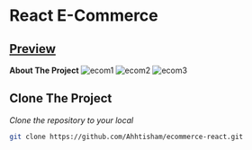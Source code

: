# React E-Commerce

## [Preview](https://ahhtisham.github.io/ecommerce-react//)

**About The Project**
![ecom1](https://github.com/user-attachments/assets/6481f697-ea5e-45e6-a231-87d655c83fe2)
![ecom2](https://github.com/user-attachments/assets/61f7c5a8-cf6b-4c4b-a31b-e24f572ba099)
![ecom3](https://github.com/user-attachments/assets/69e9a266-5cc3-4725-9314-a58156d6401f)

## Clone The Project

_Clone the repository to your local_

```bash
git clone https://github.com/Ahhtisham/ecommerce-react.git
```
